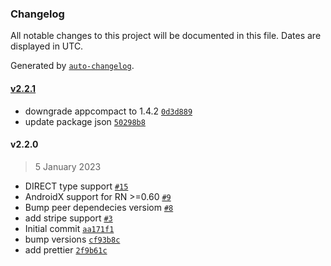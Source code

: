 ### Changelog

All notable changes to this project will be documented in this file. Dates are displayed in UTC.

Generated by [`auto-changelog`](https://github.com/CookPete/auto-changelog).

#### [v2.2.1](https://github.com/mobimatter-com/react-native-google-pay/compare/v2.2.0...v2.2.1)

- downgrade appcompact to 1.4.2 [`0d3d889`](https://github.com/mobimatter-com/react-native-google-pay/commit/0d3d889fddf73b8709859cae45e3c5cf724a307f)
- update package json [`50298b8`](https://github.com/mobimatter-com/react-native-google-pay/commit/50298b88c0c8af4a917208728df82c34776909fa)

#### v2.2.0

> 5 January 2023

- DIRECT type support [`#15`](https://github.com/mobimatter-com/react-native-google-pay/pull/15)
- AndroidX support for RN &gt;=0.60 [`#9`](https://github.com/mobimatter-com/react-native-google-pay/pull/9)
- Bump peer dependecies versiom [`#8`](https://github.com/mobimatter-com/react-native-google-pay/pull/8)
- add stripe support [`#3`](https://github.com/mobimatter-com/react-native-google-pay/pull/3)
- Initial commit [`aa171f1`](https://github.com/mobimatter-com/react-native-google-pay/commit/aa171f13baccf6c42242f2b5c063d30e0576ef9a)
- bump versions [`cf93b8c`](https://github.com/mobimatter-com/react-native-google-pay/commit/cf93b8cdadaabb2cb436b71e48dc75ffbce6838d)
- add prettier [`2f9b61c`](https://github.com/mobimatter-com/react-native-google-pay/commit/2f9b61cf0416cc3da446b1538b4b27a29660b8d4)
